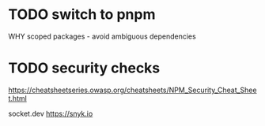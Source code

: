 # TODO switch to pnpm
WHY
  scoped packages - avoid ambiguous dependencies

# TODO security checks
https://cheatsheetseries.owasp.org/cheatsheets/NPM_Security_Cheat_Sheet.html

socket.dev
https://snyk.io
